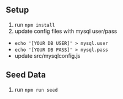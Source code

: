 Setup
-----
1. run ```npm install```
2. update config files with mysql user/pass
  - ```echo '[YOUR DB USER]' > mysql.user```
  - ```echo '[YOUR DB PASS]' > mysql.pass```
  - update src/mysqlconfig.js

Seed Data
---------
1. run ```npm run seed```